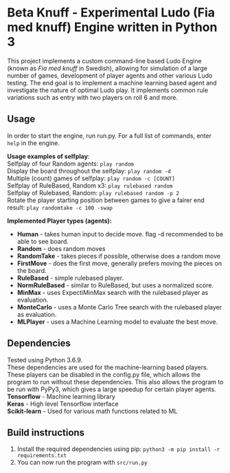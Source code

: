 # Beta Knuff - Experimental Ludo (Fia med knuff) Engine written in Python 3
This project implements a custom command-line based Ludo Engine (known as *Fia med knuff* in Swedish), allowing for simulation of a large number of games, development of player agents and other various Ludo testing. The end goal is to implement a machine learning based agent and investigate the nature of optimal Ludo play. It implements common rule variations such as entry with two players on roll 6 and more.

## Usage  
In order to start the engine, run run.py.
For a full list of commands, enter `help` in the engine.

**Usage examples of selfplay**:  
Selfplay of four Random agents: `play random`  
Display the board throughout the selfplay: `play random -d`  
Multiple (count) games of selfplay: `play random -c [COUNT]`  
Selfplay of RuleBased, Random x3: `play rulebased random`  
Selfplay of Rulebased, Random: `play rulebased random -p 2`  
Rotate the player starting position between games to give a fairer end result: `play randomtake -c 100 -swap`  

**Implemented Player types (agents):** 
* **Human** - takes human input to decide move. flag -d recommended to be able to see board.
* **Random** - does random moves
* **RandomTake** - takes pieces if possible, otherwise does a random move
* **FirstMove** - does the first move, generally prefers moving the pieces on the board.
* **RuleBased** - simple rulebased player.
* **NormRuleBased** - similar to RuleBased, but uses a normalized score.
* **MinMax** - uses ExpectiMinMax search with the rulebased player as evaluation.
* **MonteCarlo** - uses a Monte Carlo Tree search with the rulebased player as evaluation. 
* **MLPlayer** - uses a Machine Learning model to evaluate the best move.

## Dependencies
Tested using Python 3.6.9.  
These dependencies are used for the machine-learning based players.
These players can be disabled in the config.py file, which allows the program to run without these dependencies. 
This also allows the program to be run with PyPy3, which gives a large speedup for certain player agents.  
**Tensorflow** - Machine learning library  
**Keras** - High level Tensorflow interface  
**Scikit-learn** - Used for various math functions related to ML

## Build instructions  
1. Install the required dependencies using pip: `python3 -m pip install -r requirements.txt`
2. You can now run the program with `src/run.py`